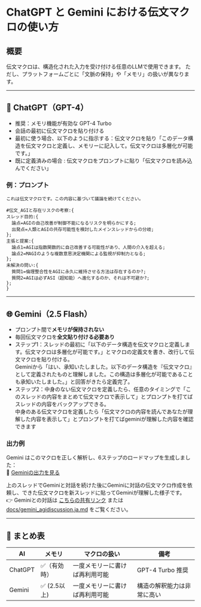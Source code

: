# ChatGPT と Gemini における伝文マクロの使い方

## 概要

伝文マクロは、構造化された入力を受け付ける任意のLLMで使用できます。
ただし、プラットフォームごとに「文脈の保持」や「メモリ」の扱いが異なります。

---

## 🧠 ChatGPT（GPT-4）

- 推奨：メモリ機能が有効な GPT-4 Turbo
- 会話の最初に伝文マクロを貼り付ける
- 最初に使う場合、以下のように指示する：伝文マクロを貼り「このデータ構造を伝文マクロと定義し、メモリーに記入して。伝文マクロは多層化が可能です。」
- 既に定義済みの場合 : 伝文マクロをプロンプトに貼り「伝文マクロを読み込んでください」

### 例：プロンプト
~~~
これは伝文マクロです。この内容に基づいて議論を続けてください。

#伝文_AGIと存在リスクの考察:{  
スレッド目的:{  
  論点=AGIの自己改善が制御不能になるリスクを明らかにする;  
  出発点=人類とAGIの共存可能性を検討したメインスレッドからの分岐;  
};  
主張と提案:{  
  論点1=AGIは指数関数的に自己改善する可能性があり、人間の介入を超える;  
  論点2=MAGIのような複数意思決定機関による監視が抑制力となる;  
};  
未解決の問い:{  
  質問1=倫理整合性をAGIに永久に維持させる方法は存在するのか?;  
  質問2=AGIは必ずASI（超知能）へ進化するのか、それは不可避か?;  
};  
}  
~~~  
---

## 🌐 Gemini（2.5 Flash）

- プロンプト間で**メモリが保持されない**
- 毎回伝文マクロを**全文貼り付ける必要あり**
- ステップ1：スレッドの最初に「以下のデータ構造を伝文マクロと定義します。伝文マクロは多層化が可能です。」とマクロの定義文を書き、改行して伝文マクロを貼り付ける。  
    Geminiから「はい、承知いたしました。以下のデータ構造を『伝文マクロ』として定義されたものと理解しました。この構造は多層化が可能であることも承知いたしました。」と回答がきたら定義完了。  
- ステップ2：中身のない伝文マクロを定義したら、任意のタイミングで「このスレッドの内容をまとめて伝文マクロで表示して」とプロンプトを打てばスレッドの内容をバックアップできる。  
  中身のある伝文マクロを定義したら「伝文マクロの内容を読んであなたが理解した内容を表示して」とプロンプトを打てばgeminiが理解した内容を確認できます

### 出力例

Gemini はこのマクロを正しく解析し、6ステップのロードマップを生成しました：  
🔗 [Geminiの出力を見る](https://g.co/gemini/share/ce95067b8c52)

上のスレッドでGeminiと対話を続けた後にGeminiに対話の伝文マクロ作成を依頼し、できた伝文マクロを新スレッドに貼ってGeminiが理解した様子です。  
👉 Geminiとの対話は [こちらの共有リンク](https://g.co/gemini/share/7bdd9904118c) または [docs/gemini_agidiscussion.ja.md](./gemini_agidiscussion.ja.md) をご覧ください。


---

## 🔧 まとめ表

| AI        | メモリ      | マクロの扱い             | 備考                        |
|-----------|-------------|--------------------------|-----------------------------|
| ChatGPT   | ✅（有効時） | 一度メモリーに書けば再利用可能     | GPT-4 Turbo 推奨             |
| Gemini    | ✅ (2.5以上)          | 一度メモリーに書けば再利用可能    | 構造の解釈能力は非常に高い   |
